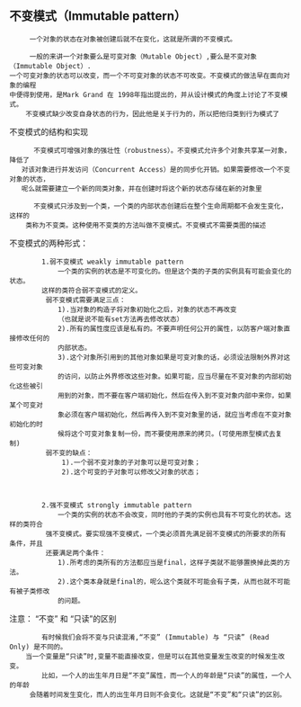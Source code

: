 ## 不变模式（Immutable pattern）

         一个对象的状态在对象被创建后就不在变化，这就是所谓的不变模式。
         
         一般的来讲一个对象要么是可变对象（Mutable Object）,要么是不变对象（Immutable Object）.
    一个可变对象的状态可以改变，而一个不可变对象的状态不可改变。不变模式的做法早在面向对象的编程
    中便得到使用，是Mark Grand 在 1998年指出提出的，并从设计模式的角度上讨论了不变模式。
        不变模式缺少改变自身状态的行为，因此他是关于行为的，所以把他归类到行为模式了
        
        
   不变模式的结构和实现
            
          不变模式可增强对象的强壮性（robustness）。不变模式允许多个对象共享某一对象，降低了
       对该对象进行并发访问（Concurrent Access）是的同步化开销。如果需要修改一个不变对象的状态，
       呢么就需要建立一个新的同类对象，并在创建时将这个新的状态存储在新的对象里
       
          不变模式只涉及到一个类，一个类的内部状态创建后在整个生命周期都不会发生变化，这样的
        类称为不变类。这种使用不变类的方法叫做不变模式。不变模式不需要类图的描述
        
   不变模式的两种形式：
   
            1.弱不变模式 weakly immutable pattern
                一个类的实例的状态是不可变化的。但是这个类的子类的实例具有可能会变化的状态。
            这样的类符合弱不变模式的定义。
             弱不变模式需要满足三点：
                1).当对象的构造子将对象初始化之后，对象的状态不再改变
                （也就是说不能有set方法再去修改状态）
                2).所有的属性度应该是私有的。不要声明任何公开的属性，以防客户端对象直接修改任何的
                内部状态。
                3).这个对象所引用到的其他对象如果是可变对象的话，必须设法限制外界对这些可变对象
                的访问，以防止外界修改这些对象。如果可能，应当尽量在不变对象的内部初始化这些被引
                用到的对象，而不要在客户端初始化，然后在传入到不变对象内部中来你，如果某个可变对
                象必须在客户端初始化，然后再传入到不变对象里的话，就应当考虑在不变对象初始化的时
                候将这个可变对象复制一份，而不要使用原来的拷贝。(可使用原型模式去复制)
             弱不变的缺点：
                 1).一个弱不变对象的子对象可以是可变对象；
                 2).这个可变的子对象可以修改父对象的状态；
                 
                
                  
            2.强不变模式 strongly immutable pattern
                一个类的实例的状态不会改变，同时他的子类的实例也具有不可变化的状态。这样的类符合
             强不变模式。要实现强不变模式，一个类必须首先满足弱不变模式的所要求的所有条件，并且
             还要满足两个条件：
                1).所考虑的类所有的方法都应当是final，这样子类就不能够置换掉此类的方法。
                2).这个类本身就是final的，呢么这个类就不可能会有子类，从而也就不可能有被子类修改
                的问题。
                
                
                
                
 注意：
 “不变” 和 “只读”的区别
        
            有时候我们会将不变与只读混淆,“不变” (Immutable) 与 “只读” (Read Only) 是不同的。
        当一个变量是“只读”时,变量不能直接改变，但是可以在其他变量发生改变的时候发生改变。
            比如，一个人的出生年月日是“不变”属性，而一个人的年龄是“只读”的属性，一个人的年龄
         会随着时间发生变化，而人的出生年月日则不会变化。这就是“不变”和“只读”的区别。